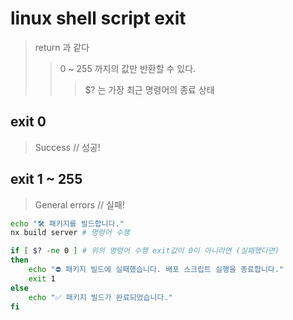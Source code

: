 # linux shell script exit

> return 과 같다
>
> > 0 ~ 255 까지의 값만 반환할 수 있다.
> >
> > > $? 는 가장 최근 명령어의 종료 상태

## exit 0

> Success // 성공!

## exit 1 ~ 255

> General errors // 실패!

```sh
echo "🛠️ 패키지를 빌드합니다."
nx build server # 명령어 수행

if [ $? -ne 0 ] # 위의 명령어 수행 exit값이 0이 아니라면 (실패했다면)
then
    echo "⛔ 패키지 빌드에 실패했습니다. 배포 스크립트 실행을 종료합니다."
    exit 1
else
    echo "✅ 패키지 빌드가 완료되었습니다."
fi
```
